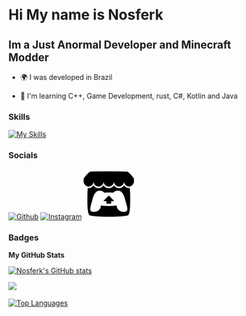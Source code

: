 Hi My name is Nosferk
====================================================================================================================================

Im a Just Anormal Developer and Minecraft Modder
-----------------------

* 🌍  I was developed in Brazil

* 🧠  I'm learning C++, Game Development, rust, C#, Kotlin and Java

### Skills

[![My Skills](https://skillicons.dev/icons?i=blender,cs,unreal,py,git,cs,js,html,css,linux,windows,rust)](https://skillicons.dev)
### Socials
[![Github](https://skillicons.dev/icons?i=github)](https://www.github.com/Nosferk)
[![Instagram](https://skillicons.dev/icons?i=instagram)](https://www.instagram.com/nosferk/)
[![Itch.io](https://raw.githubusercontent.com/Nosferk/Nosferk/refs/heads/main/itchio.svg)](https://nosferk.itch.io/)
### Badges

<b>My GitHub Stats</b>

<a href="http://www.github.com/Nosferk"><img src="https://github-readme-stats.vercel.app/api?username=Nosferk&show_icons=true&hide=&count_private=true&title_color=0891b2&text_color=ffffff&icon_color=0891b2&bg_color=1c1917&hide_border=true&show_icons=true" alt="Nosferk's GitHub stats" /></a>

<a href="http://www.github.com/Nosferk"><img src="https://github-readme-streak-stats.herokuapp.com/?user=Nosferk&stroke=ffffff&background=1c1917&ring=0891b2&fire=0891b2&currStreakNum=ffffff&currStreakLabel=0891b2&sideNums=ffffff&sideLabels=ffffff&dates=ffffff&hide_border=true" /></a>

<a href="https://github.com/Nosferk" align="left"><img src="https://github-readme-stats.vercel.app/api/top-langs/?username=Nosferk&langs_count=10&title_color=0891b2&text_color=ffffff&icon_color=0891b2&bg_color=1c1917&hide_border=true&locale=en&custom_title=Top%20%Languages" alt="Top Languages" /></a>

